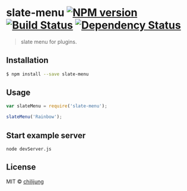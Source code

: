 # slate-menu [![NPM version][npm-image]][npm-url] [![Build Status][travis-image]][travis-url] [![Dependency Status][daviddm-image]][daviddm-url]
> slate menu for plugins.

## Installation

```sh
$ npm install --save slate-menu
```

## Usage

```js
var slateMenu = require('slate-menu');

slateMenu('Rainbow');
```

## Start example server

```
node devServer.js
```

## License

MIT © [chilijung]()


[npm-image]: https://badge.fury.io/js/slate-menu.svg
[npm-url]: https://npmjs.org/package/slate-menu
[travis-image]: https://travis-ci.org/Canner/slate-menu.svg?branch=master
[travis-url]: https://travis-ci.org/Canner/slate-menu
[daviddm-image]: https://david-dm.org/Canner/slate-menu.svg?theme=shields.io
[daviddm-url]: https://david-dm.org/Canner/slate-menu
